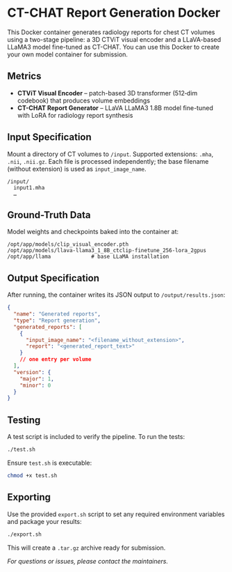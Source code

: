 # CT-CHAT Report Generation Docker

This Docker container generates radiology reports for chest CT volumes using a two-stage pipeline: a 3D CTViT visual encoder and a LLaVA-based LLaMA3 model fine-tuned as CT-CHAT. You can use this Docker to create your own model container for submission.

## Metrics

* **CTViT Visual Encoder** – patch-based 3D transformer (512‑dim codebook) that produces volume embeddings
* **CT-CHAT Report Generator** – LLaVA LLaMA3 1.8B model fine-tuned with LoRA for radiology report synthesis

## Input Specification

Mount a directory of CT volumes to `/input`. Supported extensions: `.mha`, `.nii`, `.nii.gz`. Each file is processed independently; the base filename (without extension) is used as `input_image_name`.

```text
/input/
  input1.mha
  …
```

## Ground-Truth Data

Model weights and checkpoints baked into the container at:

```text
/opt/app/models/clip_visual_encoder.pth
/opt/app/models/llava-llama3_1_8B_ctclip-finetune_256-lora_2gpus
/opt/app/llama             # base LLaMA installation
```

## Output Specification

After running, the container writes its JSON output to `/output/results.json`:

```json
{
  "name": "Generated reports",
  "type": "Report generation",
  "generated_reports": [
    {
      "input_image_name": "<filename_without_extension>",
      "report": "<generated_report_text>"
    }
    // one entry per volume
  ],
  "version": {
    "major": 1,
    "minor": 0
  }
}
```

## Testing

A test script is included to verify the pipeline. To run the tests:

```bash
./test.sh
```

Ensure `test.sh` is executable:

```bash
chmod +x test.sh
```

## Exporting

Use the provided `export.sh` script to set any required environment variables and package your results:

```bash
./export.sh
```

This will create a `.tar.gz` archive ready for submission.

*For questions or issues, please contact the maintainers.*
